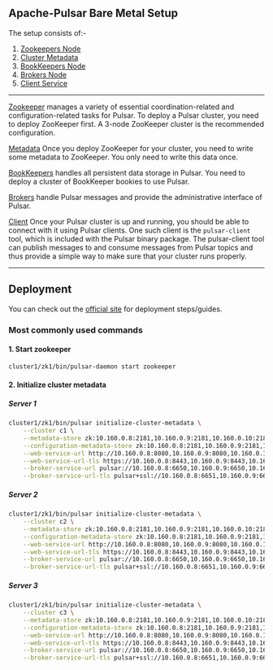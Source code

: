 ## Apache-Pulsar Bare Metal Setup

The setup consists of:-

1.  [Zookeepers Node](https://pulsar.apache.org/docs/2.11.x/deploy-bare-metal/#deploy-a-zookeeper-cluster)
2.  [Cluster Metadata](https://pulsar.apache.org/docs/2.11.x/deploy-bare-metal/#initialize-cluster-metadata)
3.  [BookKeepers Node](https://pulsar.apache.org/docs/2.11.x/deploy-bare-metal/#deploy-a-bookkeeper-cluster)
4.  [Brokers Node](https://pulsar.apache.org/docs/2.11.x/deploy-bare-metal/#deploy-pulsar-brokers)
5.  [Client Service](https://pulsar.apache.org/docs/2.11.x/deploy-bare-metal/#connect-to-the-running-cluster)

---

[Zookeeper](https://zookeeper.apache.org/) manages a variety of essential coordination-related and configuration-related tasks for Pulsar. To deploy a Pulsar cluster, you need to deploy ZooKeeper first. A 3-node ZooKeeper cluster is the recommended configuration.

[Metadata](https://pulsar.apache.org/docs/2.11.x/deploy-bare-metal/#initialize-cluster-metadata) Once you deploy ZooKeeper for your cluster, you need to write some metadata to ZooKeeper. You only need to write this data once.

[BookKeepers](https://bookkeeper.apache.org/) handles all persistent data storage in Pulsar. You need to deploy a cluster of BookKeeper bookies to use Pulsar.

[Brokers](https://pulsar.apache.org/docs/2.11.x/admin-api-brokers/) handle Pulsar messages and provide the administrative interface of Pulsar.

[Client](https://pulsar.apache.org/docs/2.11.x/deploy-bare-metal/#connect-to-the-running-cluster) Once your Pulsar cluster is up and running, you should be able to connect with it using Pulsar clients. One such client is the `pulsar-client` tool, which is included with the Pulsar binary package. The pulsar-client tool can publish messages to and consume messages from Pulsar topics and thus provide a simple way to make sure that your cluster runs properly.

---

## Deployment

You can check out the [official site](https://pulsar.apache.org/docs/2.11.x/deploy-bare-metal/) for deployment steps/guides.

### Most commonly used commands

#### 1. Start zookeeper

```bash
cluster1/zk1/bin/pulsar-daemon start zookeeper
```

#### 2. Initialize cluster metadata <br>
##### Server 1 

```bash
cluster1/zk1/bin/pulsar initialize-cluster-metadata \
    --cluster c1 \
    --metadata-store zk:10.160.0.8:2181,10.160.0.9:2181,10.160.0.10:2181 \
    --configuration-metadata-store zk:10.160.0.8:2181,10.160.0.9:2181,10.160.0.10:2181 \
    --web-service-url http://10.160.0.8:8080,10.160.0.9:8080,10.160.0.10:8080 \
    --web-service-url-tls https://10.160.0.8:8443,10.160.0.9:8443,10.160.0.10:8443 \
    --broker-service-url pulsar://10.160.0.8:6650,10.160.0.9:6650,10.160.0.10:6650 \
    --broker-service-url-tls pulsar+ssl://10.160.0.8:6651,10.160.0.9:6651,10.160.0.10:6651
```
##### Server 2

```bash
cluster1/zk1/bin/pulsar initialize-cluster-metadata \
    --cluster c2 \
    --metadata-store zk:10.160.0.8:2181,10.160.0.9:2181,10.160.0.10:2181 \
    --configuration-metadata-store zk:10.160.0.8:2181,10.160.0.9:2181,10.160.0.10:2181 \
    --web-service-url http://10.160.0.8:8080,10.160.0.9:8080,10.160.0.10:8080 \
    --web-service-url-tls https://10.160.0.8:8443,10.160.0.9:8443,10.160.0.10:8443 \
    --broker-service-url pulsar://10.160.0.8:6650,10.160.0.9:6650,10.160.0.10:6650 \
    --broker-service-url-tls pulsar+ssl://10.160.0.8:6651,10.160.0.9:6651,10.160.0.10:6651
```
##### Server 3

```bash
cluster1/zk1/bin/pulsar initialize-cluster-metadata \
    --cluster c3 \
    --metadata-store zk:10.160.0.8:2181,10.160.0.9:2181,10.160.0.10:2181 \
    --configuration-metadata-store zk:10.160.0.8:2181,10.160.0.9:2181,10.160.0.10:2181 \
    --web-service-url http://10.160.0.8:8080,10.160.0.9:8080,10.160.0.10:8080 \
    --web-service-url-tls https://10.160.0.8:8443,10.160.0.9:8443,10.160.0.10:8443 \
    --broker-service-url pulsar://10.160.0.8:6650,10.160.0.9:6650,10.160.0.10:6650 \
    --broker-service-url-tls pulsar+ssl://10.160.0.8:6651,10.160.0.9:6651,10.160.0.10:6651
```
